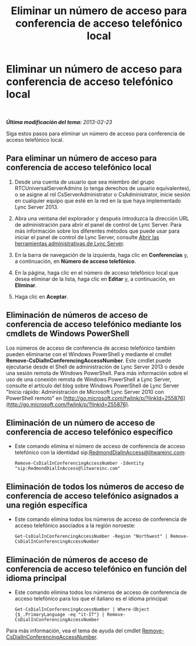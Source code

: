 ﻿---
title: Eliminar un número de acceso para conferencia de acceso telefónico local
TOCTitle: Eliminar un número de acceso para conferencia de acceso telefónico local
ms:assetid: 199c5d9c-0489-4ad5-a7f1-ca59fe0e6ac7
ms:mtpsurl: https://technet.microsoft.com/es-es/library/Gg520956(v=OCS.15)
ms:contentKeyID: 48274574
ms.date: 01/07/2017
mtps_version: v=OCS.15
ms.translationtype: HT
---

# Eliminar un número de acceso para conferencia de acceso telefónico local

 

_**Última modificación del tema:** 2013-02-23_

Siga estos pasos para eliminar un número de acceso para conferencia de acceso telefónico local.

## Para eliminar un número de acceso para conferencia de acceso telefónico local

1.  Desde una cuenta de usuario que sea miembro del grupo RTCUniversalServerAdmins (o tenga derechos de usuario equivalentes), o se asigne al rol CsServerAdministrator o CsAdministrator, inicie sesión en cualquier equipo que esté en la red en la que haya implementado Lync Server 2013.

2.  Abra una ventana del explorador y después introduzca la dirección URL de administración para abrir el panel de control de Lync Server. Para más información sobre los diferentes métodos que puede usar para iniciar el panel de control de Lync Server, consulte [Abrir las herramientas administrativas de Lync Server](lync-server-2013-open-lync-server-administrative-tools.md).

3.  En la barra de navegación de la izquierda, haga clic en **Conferencias** y, a continuación, en **Número de acceso telefónico**.

4.  En la página, haga clic en el número de acceso telefónico local que desea eliminar de la lista, haga clic en **Editar** y, a continuación, en **Eliminar**.

5.  Haga clic en **Aceptar**.

## Eliminación de números de acceso de conferencia de acceso telefónico mediante los cmdlets de Windows PowerShell

Los números de acceso de conferencia de acceso telefónico también pueden eliminarse con el Windows PowerShell y mediante el cmdlet **Remove-CsDialInConferencingAccessNumber**. Este cmdlet puede ejecutarse desde el Shell de administración de Lync Server 2013 o desde una sesión remota de Windows PowerShell. Para más información sobre el uso de una conexión remota de Windows PowerShell a Lync Server, consulte el artículo del blog sobre Windows PowerShell de Lync Server "Inicio rápido: Administración de Microsoft Lync Server 2010 con PowerShell remoto" en [http://go.microsoft.com/fwlink/p/?linkId=255876](http://go.microsoft.com/fwlink/p/?linkid=255876).

## Eliminación de un número de acceso de conferencia de acceso telefónico específico

  - Este comando elimina el número de acceso de conferencia de acceso telefónico con la identidad sip:RedmondDialInAccess@litwareinc.com:
    
        Remove-CsDialInConferencingAccessNumber -Identity "sip:RedmondDialInAccess@litwareinc.com"

## Eliminación de todos los números de acceso de conferencia de acceso telefónico asignados a una región específica

  - Este comando elimina todos los números de acceso de conferencia de acceso telefónico asociados a la región noroeste:
    
        Get-CsDialInConferencingAccessNumber -Region "Northwest" | Remove-CsDialInConferencingAccessNumber

## Eliminación de números de acceso de conferencia de acceso telefónico en función del idioma principal

  - Este comando elimina todos los números de acceso de conferencia de acceso telefónico para los que el italiano es el idioma principal:
    
        Get-CsDialInConferencingAccessNumber | Where-Object {$_.PrimaryLanguage -eq "it-IT"} | Remove-CsDialInConferencingAccessNumber

Para más información, vea el tema de ayuda del cmdlet [Remove-CsDialInConferencingAccessNumber](remove-csdialinconferencingaccessnumber.md).

